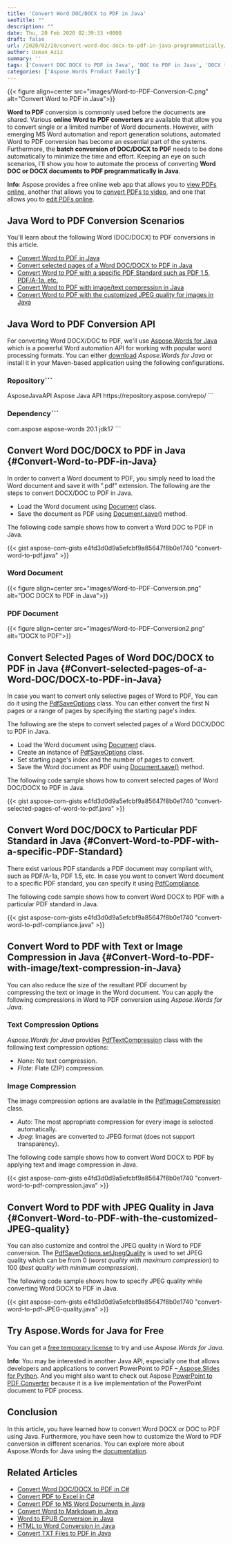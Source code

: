 ```yaml
---
title: 'Convert Word DOC/DOCX to PDF in Java'
seoTitle: ""
description: ""
date: Thu, 20 Feb 2020 02:39:33 +0000
draft: false
url: /2020/02/20/convert-word-doc-docx-to-pdf-in-java-programmatically/
author: Usman Aziz
summary: ''
tags: ['Convert DOC DOCX to PDF in Java', 'DOC to PDF in Java', 'DOCX to PDF in Java', 'Word to PDF in Java']
categories: ['Aspose.Words Product Family']
---
```




{{< figure align=center src="images/Word-to-PDF-Conversion-C.png" alt="Convert Word to PDF in Java">}}


**Word to PDF** conversion is commonly used before the documents are shared. Various **online Word to PDF converters** are available that allow you to convert single or a limited number of Word documents. However, with emerging MS Word automation and report generation solutions, automated Word to PDF conversion has become an essential part of the systems. Furthermore, the **batch conversion of DOC/DOCX to PDF** needs to be done automatically to minimize the time and effort. Keeping an eye on such scenarios, I'll show you how to automate the process of converting **Word DOC or DOCX documents to PDF programmatically in Java**.

**Info**: Aspose provides a free online web app that allows you to [view PDFs online][1], another that allows you to [convert PDFs to video][2], and one that allows you to [edit PDFs online][3].

## Java Word to PDF Conversion Scenarios

You'll learn about the following Word (DOC/DOCX) to PDF conversions in this article.

*   [Convert Word to PDF in Java][4]
*   [Convert selected pages of a Word DOC/DOCX to PDF in Java][5]
*   [Convert Word to PDF with a specific PDF Standard such as PDF 1.5, PDF/A-1a, etc.][6]
*   [Convert Word to PDF with image/text compression in Java][7]
*   [Convert Word to PDF with the customized JPEG quality for images in Java][8]

## Java Word to PDF Conversion API

For converting Word DOCX/DOC to PDF, we'll use [Aspose.Words for Java][9] which is a powerful Word automation API for working with popular word processing formats. You can either [download][10] _Aspose.Words for Java_ or install it in your Maven-based application using the following configurations.

### Repository```
<repository>
    <id>AsposeJavaAPI</id>
    <name>Aspose Java API</name>
    <url>https://repository.aspose.com/repo/</url>
</repository>
```

### Dependency```
<dependency>
    <groupId>com.aspose</groupId>
    <artifactId>aspose-words</artifactId>
    <version>20.1</version>
    <classifier>jdk17</classifier>
</dependency>
```

## Convert Word DOC/DOCX to PDF in Java {#Convert-Word-to-PDF-in-Java}

In order to convert a Word document to PDF, you simply need to load the Word document and save it with ".pdf" extension. The following are the steps to convert DOCX/DOC to PDF in Java.

*   Load the Word document using [Document][11] class.
*   Save the document as PDF using [Document.save()][12] method.

The following code sample shows how to convert a Word DOC to PDF in Java.

{{< gist aspose-com-gists e4fd3d0d9a5efcbf9a85647f8b0e1740 "convert-word-to-pdf.java" >}}

### Word Document



{{< figure align=center src="images/Word-to-PDF-Conversion.png" alt="DOC DOCX to PDF in Java">}}


### PDF Document



{{< figure align=center src="images/Word-to-PDF-Conversion2.png" alt="DOCX to PDF">}}


## Convert Selected Pages of Word DOC/DOCX to PDF in Java {#Convert-selected-pages-of-a-Word-DOC/DOCX-to-PDF-in-Java}

In case you want to convert only selective pages of Word to PDF, You can do it using the [PdfSaveOptions][13] class. You can either convert the first N pages or a range of pages by specifying the starting page's index.

The following are the steps to convert selected pages of a Word DOCX/DOC to PDF in Java.

*   Load the Word document using [Document][14] class.
*   Create an instance of [PdfSaveOptions][15] class.
*   Set starting page's index and the number of pages to convert.
*   Save the Word document as PDF using [Document.save()][16] method.

The following code sample shows how to convert selected pages of Word DOC/DOCX to PDF in Java.

{{< gist aspose-com-gists e4fd3d0d9a5efcbf9a85647f8b0e1740 "convert-selected-pages-of-word-to-pdf.java" >}}

## Convert Word DOC/DOCX to Particular PDF Standard in Java {#Convert-Word-to-PDF-with-a-specific-PDF-Standard}

There exist various PDF standards a PDF document may compliant with, such as PDF/A-1a, PDF 1.5, etc. In case you want to convert Word document to a specific PDF standard, you can specify it using [PdfCompliance][17].

The following code sample shows how to convert Word DOCX to PDF with a particular PDF standard in Java.

{{< gist aspose-com-gists e4fd3d0d9a5efcbf9a85647f8b0e1740 "convert-word-to-pdf-compliance.java" >}}

## Convert Word to PDF with Text or Image Compression in Java {#Convert-Word-to-PDF-with-image/text-compression-in-Java}

You can also reduce the size of the resultant PDF document by compressing the text or image in the Word document. You can apply the following compressions in Word to PDF conversion using _Aspose.Words for Java_.

### Text Compression Options

_Aspose.Words for Java_ provides [PdfTextCompression][18] class with the following text compression options:

*   _None_: No text compression.
*   _Flate_: Flate (ZIP) compression.

### Image Compression

The image compression options are available in the [PdfImageCompression][19] class.

*   _Auto_: The most appropriate compression for every image is selected automatically.
*   _Jpeg_: Images are converted to JPEG format (does not support transparency).

The following code sample shows how to convert Word DOCX to PDF by applying text and image compression in Java.

{{< gist aspose-com-gists e4fd3d0d9a5efcbf9a85647f8b0e1740 "convert-word-to-pdf-compression.java" >}}

## Convert Word to PDF with JPEG Quality in Java {#Convert-Word-to-PDF-with-the-customized-JPEG-quality}

You can also customize and control the JPEG quality in Word to PDF conversion. The [PdfSaveOptions.setJpegQuality][20] is used to set JPEG quality which can be from 0 (_worst quality with maximum compression_) to 100 (_best quality with minimum compression_).

The following code sample shows how to specify JPEG quality while converting Word DOCX to PDF in Java.

{{< gist aspose-com-gists e4fd3d0d9a5efcbf9a85647f8b0e1740 "convert-word-to-pdf-JPEG-quality.java" >}}

## Try Aspose.Words for Java for Free

You can get a [free temporary license][21] to try and use _Aspose.Words for Java_.

**Info**: You may be interested in another Java API, especially one that allows developers and applications to convert PowerPoint to PDF –[ Aspose.Slides for Python][22]. And you might also want to check out Aspose [PowerPoint to PDF Converter][23] because it is a live implementation of the PowerPoint document to PDF process.

## Conclusion

In this article, you have learned how to convert Word DOCX or DOC to PDF using Java. Furthermore, you have seen how to customize the Word to PDF conversion in different scenarios. You can explore more about Aspose.Words for Java using the [documentation][24].

## Related Articles

*   [Convert Word DOC/DOCX to PDF in C#][25]
*   [Convert PDF to Excel in C#][26]
*   [Convert PDF to MS Word Documents in Java][27]
*   [Convert Word to Markdown in Java][28]
*   [Word to EPUB Conversion in Java][29]
*   [HTML to Word Conversion in Java][30]
*   [Convert TXT Files to PDF in Java][31]




[1]: https://products.aspose.app/slides/viewer/pdf
[2]: https://products.aspose.app/slides/video/pdf
[3]: https://products.aspose.app/slides/editor/pdf
[4]: #Convert-Word-to-PDF-in-Java
[5]: #Convert-selected-pages-of-a-Word-DOC/DOCX-to-PDF-in-Java
[6]: #Convert-Word-to-PDF-with-a-specific-PDF-Standard
[7]: #Convert-Word-to-PDF-with-image/text-compression-in-Java
[8]: #Convert-Word-to-PDF-with-the-customized-JPEG-quality
[9]: https://products.aspose.com/words/java
[10]: https://downloads.aspose.com/words/java
[11]: https://apireference.aspose.com/java/words/com.aspose.words/document
[12]: https://apireference.aspose.com/java/words/com.aspose.words/document#save(java.lang.String)
[13]: https://apireference.aspose.com/java/words/com.aspose.words/PdfSaveOptions
[14]: https://apireference.aspose.com/java/words/com.aspose.words/document
[15]: https://apireference.aspose.com/java/words/com.aspose.words/PdfSaveOptions
[16]: https://apireference.aspose.com/java/words/com.aspose.words/document#save(java.lang.String)
[17]: https://apireference.aspose.com/java/words/com.aspose.words/PdfCompliance
[18]: https://apireference.aspose.com/java/words/com.aspose.words/PdfTextCompression
[19]: https://apireference.aspose.com/java/words/com.aspose.words/PdfImageCompression
[20]: https://apireference.aspose.com/java/words/com.aspose.words/pdfsaveoptions#JpegQuality
[21]: https://purchase.aspose.com/temporary-license
[22]: https://products.aspose.com/slides/java
[23]: https://products.aspose.app/slides/conversion
[24]: https://docs.aspose.com/words/java/
[25]: https://blog.aspose.com/2020/01/02/convert-word-doc-docx-to-pdf-in-csharp-net-core/
[26]: https://blog.aspose.com/2020/01/03/convert-pdf-to-excel-in-csharp-net-pdf-to-xls-pdf-to-xlsx/
[27]: https://blog.aspose.com/2020/01/17/convert-pdf-to-word-doc-docx-in-java/
[28]: https://blog.aspose.com/2021/11/01/convert-word-to-markdown-using-java/
[29]: https://blog.aspose.com/2021/11/01/convert-word-to-epub-in-java/
[30]: https://blog.aspose.com/2021/11/29/convert-html-to-word-in-java/
[31]: https://blog.aspose.com/2021/11/01/convert-txt-to-pdf-in-java/





